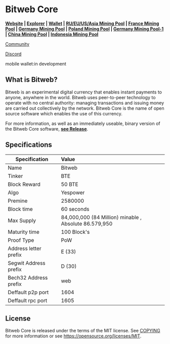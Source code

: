 Bitweb Core
=====================================

**[Website](https://www.bitwebcore.org/) | [Explorer](https://explorer.bitwebcore.org/)  | [Wallet](https://github.com/SACSaveCoin/bitweb/releases) | [RU/EU/US/Asia Mining Pool](https://pool.rplant.xyz/) | [France Mining Pool](https://pool-jg1000.fr/) | [Germany Mining Pool](http://miner123.win/) | [Poland Mining Pool](https://pool.coinsdev.pl/) | [Germany Mining Pool-1](https://murkapool.it/) | [China Mining Pool](http://multi.walemo.com/) | [Indonesia Mining Pool](https://idnpool.xyz/)**

[Community](https://community.bitwebcore.org/)

[Discord](https://discord.gg/wBTp5mtcnu)

mobile wallet:in development


What is Bitweb?
------------------

Bitweb is an experimental digital currency that enables instant payments to
anyone, anywhere in the world. Bitweb uses peer-to-peer technology to operate
with no central authority: managing transactions and issuing money are carried
out collectively by the network. Bitweb Core is the name of open source
software which enables the use of this currency.

For more information, as well as an immediately useable, binary version of
the Bitweb Core software, **[see Release](https://github.com/SACSaveCoin/BTE/releases)**.

Specifications
------

| Specification          | Value                  |
| ---------------------- |:-----------------------|
| Name                   | Bitweb          |
| Tinker                 | BTE           |
| Block Reward           | 50  BTE           |
| Algo                   | Yespower           |
| Premine                | 2580000               |
| Block time             | 60 seconds             |
| Max Supply             | 84,000,000 (84 Million) minable , Absolute 86.579,950|
| Maturity time          | 100 Block's           |
| Proof Type             | PoW          |
| Address letter prefix  | E (33)           |
| Segwit Address prefix  | D (30)           |
| Bech32 Address prefix  | web           |
| Deffault p2p port      | 1604          |
| Deffault rpc port      | 1605           |

License
-------

Bitweb Core is released under the terms of the MIT license. See [COPYING](COPYING) for more
information or see https://opensource.org/licenses/MIT.
